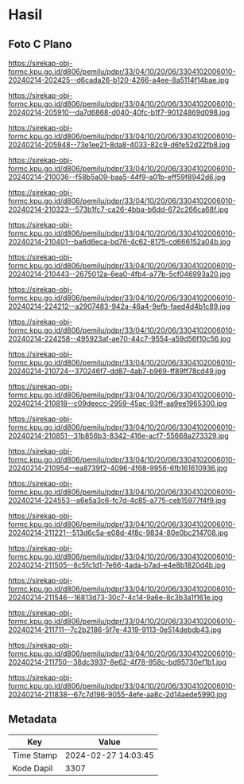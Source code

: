 # Hasil

## Foto C Plano

https://sirekap-obj-formc.kpu.go.id/d806/pemilu/pdpr/33/04/10/20/06/3304102006010-20240214-202425--d6cada26-b120-4266-a4ee-8a5114f14bae.jpg

https://sirekap-obj-formc.kpu.go.id/d806/pemilu/pdpr/33/04/10/20/06/3304102006010-20240214-205910--da7d6868-d040-40fc-b1f7-90124869d098.jpg

https://sirekap-obj-formc.kpu.go.id/d806/pemilu/pdpr/33/04/10/20/06/3304102006010-20240214-205948--73e1ee21-8da8-4033-82c9-d6fe52d22fb8.jpg

https://sirekap-obj-formc.kpu.go.id/d806/pemilu/pdpr/33/04/10/20/06/3304102006010-20240214-210036--f58b5a09-baa5-44f9-a01b-eff59f8942d6.jpg

https://sirekap-obj-formc.kpu.go.id/d806/pemilu/pdpr/33/04/10/20/06/3304102006010-20240214-210323--573b1fc7-ca26-4bba-b6dd-672c266ca68f.jpg

https://sirekap-obj-formc.kpu.go.id/d806/pemilu/pdpr/33/04/10/20/06/3304102006010-20240214-210401--ba6d6eca-bd76-4c62-8175-cd666152a04b.jpg

https://sirekap-obj-formc.kpu.go.id/d806/pemilu/pdpr/33/04/10/20/06/3304102006010-20240214-210443--2675012a-6ea0-4fb4-a77b-5cf046993a20.jpg

https://sirekap-obj-formc.kpu.go.id/d806/pemilu/pdpr/33/04/10/20/06/3304102006010-20240214-224212--a2907483-942a-46a4-9efb-faed4d4b1c89.jpg

https://sirekap-obj-formc.kpu.go.id/d806/pemilu/pdpr/33/04/10/20/06/3304102006010-20240214-224258--495923af-ae70-44c7-9554-a59d56f10c56.jpg

https://sirekap-obj-formc.kpu.go.id/d806/pemilu/pdpr/33/04/10/20/06/3304102006010-20240214-210724--370246f7-dd87-4ab7-b969-ff89ff78cd49.jpg

https://sirekap-obj-formc.kpu.go.id/d806/pemilu/pdpr/33/04/10/20/06/3304102006010-20240214-210818--c09deecc-2959-45ac-93ff-aa9ee1965300.jpg

https://sirekap-obj-formc.kpu.go.id/d806/pemilu/pdpr/33/04/10/20/06/3304102006010-20240214-210851--31b856b3-8342-416e-acf7-55668a273329.jpg

https://sirekap-obj-formc.kpu.go.id/d806/pemilu/pdpr/33/04/10/20/06/3304102006010-20240214-210954--ea8739f2-4096-4f68-9956-6fb161610936.jpg

https://sirekap-obj-formc.kpu.go.id/d806/pemilu/pdpr/33/04/10/20/06/3304102006010-20240214-224553--a6e5a3c6-fc7d-4c85-a775-ceb15977f4f9.jpg

https://sirekap-obj-formc.kpu.go.id/d806/pemilu/pdpr/33/04/10/20/06/3304102006010-20240214-211221--513d6c5a-e08d-4f8c-9834-80e0bc214708.jpg

https://sirekap-obj-formc.kpu.go.id/d806/pemilu/pdpr/33/04/10/20/06/3304102006010-20240214-211505--8c5fc1d1-7e66-4ada-b7ad-e4e8b1820d4b.jpg

https://sirekap-obj-formc.kpu.go.id/d806/pemilu/pdpr/33/04/10/20/06/3304102006010-20240214-211546--16813d73-30c7-4c14-9a6e-8c3b3a1f161e.jpg

https://sirekap-obj-formc.kpu.go.id/d806/pemilu/pdpr/33/04/10/20/06/3304102006010-20240214-211711--7c2b2186-5f7e-4319-9113-0e514debdb43.jpg

https://sirekap-obj-formc.kpu.go.id/d806/pemilu/pdpr/33/04/10/20/06/3304102006010-20240214-211750--38dc3937-8e62-4f78-958c-bd95730ef1b1.jpg

https://sirekap-obj-formc.kpu.go.id/d806/pemilu/pdpr/33/04/10/20/06/3304102006010-20240214-211838--67c7d196-9055-4efe-aa8c-2d14aede5990.jpg


## Metadata

| Key        | Value               |
| ---------- | ------------------- |
| Time Stamp | 2024-02-27 14:03:45 |
| Kode Dapil | 3307                |



